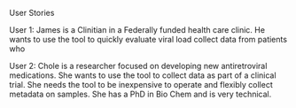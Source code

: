 User Stories

User 1: James is a Clinitian in a Federally funded health care clinic. He wants to use the tool to quickly evaluate
viral load collect data from
patients who


User 2: Chole is a researcher focused on developing new antiretroviral medications. She wants to use the tool to
collect data as part of a clinical trial. She needs the tool to be inexpensive to operate and flexibly collect
metadata on samples. She has a PhD in Bio Chem and is very technical.

